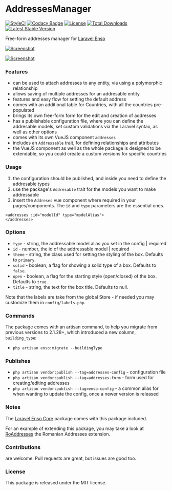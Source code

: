 <!--h-->
# AddressesManager
[![StyleCI](https://styleci.io/repos/113445673/shield?branch=master)](https://styleci.io/repos/113445673)
[![Codacy Badge](https://api.codacy.com/project/badge/Grade/1bd97370791b452f977c70e9ae39c72c)](https://www.codacy.com/app/mihai-ocneanu/AddressesManager?utm_source=github.com&amp;utm_medium=referral&amp;utm_content=laravel-enso/AddressesManager&amp;utm_campaign=Badge_Grade)
[![License](https://poser.pugx.org/laravel-enso/addressesmanager/license)](https://https://packagist.org/packages/laravel-enso/addressesmanager)
[![Total Downloads](https://poser.pugx.org/laravel-enso/addressesmanager/downloads)](https://packagist.org/packages/laravel-enso/addressesmanager)
[![Latest Stable Version](https://poser.pugx.org/laravel-enso/addressesmanager/version)](https://packagist.org/packages/laravel-enso/addressesmanager)
<!--/h-->

Free-form addresses manager for [Laravel Enso](https://github.com/laravel-enso/Enso)

[![Screenshot](https://laravel-enso.github.io/addressesmanager/screenshots/bulma_041_thumb.png)](https://laravel-enso.github.io/addressesmanager/screenshots/bulma_041.png)

[![Screenshot](https://laravel-enso.github.io/addressesmanager/screenshots/bulma_042_thumb.png)](https://laravel-enso.github.io/addressesmanager/screenshots/bulma_042.png)

### Features

- can be used to attach addresses to any entity, via using a polymorphic relationship
- allows saving of multiple addresses for an addresable entity
- features and easy flow for setting the default address 
- comes with an additional table for Countries, with all the countries pre-populated
- brings its own free-form form for the edit and creation of addresses
- has a publishable configuration file, where you can define the addresable models, 
set custom validations via the Laravel syntax, as well as other options
- comes with its own VueJS component `addresses` 
- includes an `Addressable` trait, for defining relationships and attributes
- the VueJS component as well as the whole package is designed to be extendable, 
so you could create a custom versions for specific countries 

### Usage
1. the configuration should be published, and inside you need to define the addresable types
2. use the package's `Addresable` trait for the models you want to make addressable
3. insert the `Addreses` vue component where required in your pages/components. The `id` and `type` parameters are 
the essential ones.

```
<addresses :id="modelId" type="modelAlias">
</addresses>
```

### Options

- `type` - string, the addressable model alias you set in the config | required
- `id` - number, the id of the addressable model | required
- `theme` - string, the class used for setting the styling of the box. Defaults to `primary`.
- `solid` - boolean, a flag for showing a solid type of a box. Defaults to `false`.
- `open` - boolean, a flag for the starting style (open/closed) of the box. Defaults to `true`.
- `title` - string, the text for the box title. Defaults to null.

Note that the labels are take from the global Store - if needed you may customize them in `config/labels.php`.

### Commands
The package comes with an artisan command, to help you migrate from previous versions to 2.1.28+, 
which introduced a new column, `building_type`:
- `php artisan enso:migrate --buildingType`

### Publishes
- `php artisan vendor:publish --tag=addresses-config` - configuration file
- `php artisan vendor:publish --tag=addresses-form` - form used for creating/editing addresses
- `php artisan vendor:publish --tag=enso-config` - a common alias for when wanting to update the config,
once a newer version is released

 
### Notes

The [Laravel Enso Core](https://github.com/laravel-enso/Core) package comes with this package included.


For an example of extending this package, you may take a look at 
[RoAddresses](https://github.com/laravel-enso/RoAddresses) the Romanian Addresses extension.

<!--h-->
### Contributions

are welcome. Pull requests are great, but issues are good too.

### License

This package is released under the MIT license.
<!--/h--> 